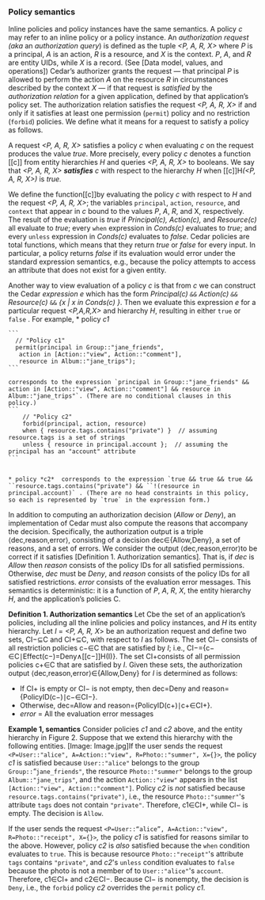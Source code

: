 
### Policy semantics

Inline policies and policy instances have the same semantics. A policy *c* may refer to an inline policy or a policy instance. An *authorization request (aka* an *authorization query*) is defined as the tuple *<P, A, R, X>* where *P* is a principal, *A* is an action, *R* is a resource, and *X* is the context.  *P*, *A*, and *R* are entity UIDs, while *X* is a record.  (See [Data model, values, and operations])  Cedar’s authorizer grants the request — that principal *P* is allowed to perform the action *A* on the resource *R* in circumstances described by the context *X* — if that request is *satisfied* by the *authorization relation* for a given application, defined by that application’s policy set.  The authorization relation satisfies the request *<P, A, R, X>* if and only if it satisfies at least one permission (`permit`) policy and no restriction (`forbid`) policies.  We define what it means for a request to satisfy a policy as follows.

A request *<P, A, R, X>* satisfies a policy *c* when evaluating *c* on the request produces the value *true*.  More precisely, every policy *c* denotes a function [[c]] from entity hierarchies *H* and queries *<P, A, R, X>* to booleans.  We say that *<P, A, R, X>* ***satisfies*** *c* with respect to the hierarchy *H* when [[c]]H​*(<P, A, R, X>)* is *true.*

We define the function[[c]]by evaluating the policy *c* with respect to *H* and the request *<P, A, R, X>*; the variables `principal`, `action`, `resource`, and `context` that appear in *c* bound to the values *P*, *A*, *R*, and X, respectively.  The result of the evaluation is *true* if *Principal(c), Action(c),* and *Resource(c)* all evaluate to *true*; every `when` expression in *Conds(c)* evaluates to *true*; and every `unless` expression in *Conds(c)* evaluates to *false*. Cedar policies are total functions, which means that they return *true* or *false* for every input. In particular, a policy returns *false* if its evaluation would error under the standard expression semantics, e.g., because the policy attempts to access an attribute that does not exist for a given entity.   

Another way to view evaluation of a policy *c* is that from *c* we can construct the Cedar *expression* *e* which has the form *Principal(c) `&&` Action(c) `&&` Resource(c)* `&&` *{x | x in* *Conds(c)* *}*. Then we evaluate this expression *e* for a particular request *<P,A,R,X>* and hierarchy *H*, resulting in either `true` or `false` . For example, * policy *c1* 

    ```
      // "Policy c1"
      permit(principal in Group::"jane_friends",
       action in [Action::"view", Action::"comment"], 
       resource in Album::"jane_trips"); 
    ```
      
    corresponds to the expression `principal in Group::"jane_friends" && action in [Action::"view", Action::"comment"] && resource in Album::"jane_trips"`. (There are no conditional clauses in this policy.) 
    ```
        // "Policy c2"
        forbid(principal, action, resource)
        when { resource.tags.contains("private") }  // assuming resource.tags is a set of strings
        unless { resource in principal.account };  // assuming the principal has an "account" attribute
    ```
    
    
    * policy *c2*  corresponds to the expression `true && true && true && ``resource.tags.contains("private") && ``!(resource in principal.account)` . (There are no head constraints in this policy, so each is represented by `true` in the expression form.)

In addition to computing an authorization decision (*Allow* or *Deny*), an implementation of Cedar must also compute the reasons that accompany the decision.  Specifically, the authorization output is a triple ⟨dec,reason,error⟩, consisting of a decision dec∈{Allow,Deny}, a set of reasons, and a set of errors. We consider the output ⟨dec,reason,error⟩to be correct if it satisfies [Definition 1. Authorization semantics]. That is, if *dec* is *Allow* then *reason* consists of the policy IDs for all satisfied permissions.  Otherwise, *dec* must be *Deny*, and *reason* consists of the policy IDs for all satisfied restrictions.  *error* consists of the evaluation error messages. This semantics is deterministic: it is a function of *P*, *A*, *R*, *X*, the entity hierarchy *H*, and the application’s policies C.

**Definition 1. Authorization semantics**
Let Cbe the set of an application’s policies, including all the inline policies and policy instances, and *H* its entity hierarchy. Let *I* = *<P, A, R, X*> be an authorization request and define two sets, CI−​⊆C and CI+​⊆C, with respect to *I* as follows.  The set CI−​ consists of all restriction policies c−​∈C that are satisfied by *I*; i.e., CI−​={c−​∈C∣Effect(c−​)=Deny∧[[c−​]]H​(I)}. The set CI+​ consists of all permission policies c+​∈C that are satisfied by *I*. Given these sets, the authorization output ⟨dec,reason,error⟩∈{Allow,Deny} for *I* is determined as follows:

* If CI+​ is empty or CI−​ is not empty, then dec=Deny and reason={PolicyID(c−​)∣c−​∈CI−​}.
* Otherwise, dec=Allow and reason={PolicyID(c+​)∣c+​∈CI+​}.
* *error* = All the evaluation error messages


**Example 1, semantics**
Consider policies *c1* and *c2* above, and the entity hierarchy in Figure 2. Suppose that we extend this hierarchy with the following entities.
[Image: Image.jpg]If the user send*s* the request `<P=User::"alice", A=Action::"view", R=Photo::"summer", X={}>`*,* the policy *c1* is satisfied because `User::"alice"` belongs to the group `Group::`“`jane_friends"`, the resource `Photo::"summer"` belongs to the group `Album::"jane_trips"`, and the action  `Action::"view"` appears in the list `[Action::"view", Action::"comment"]`. Policy *c2* is *not* satisfied because `resource.tags.contains("private")`, i.e., the resource `Photo::"summer"`'s attribute `tags` does not contain `"private"`. Therefore, c1∈CI+​, while CI−​ is empty. The decision is `Allow`.  

If the user sends the request `<P=User::“alice”, A=Action::"view", R=Photo::"receipt", X={}>`*,* the policy *c1* is satisfied for reasons similar to the above. However, policy *c2* is *also* satisfied because the `when` condition evaluates to `true`. This is because resource `Photo::"receipt"`'s attribute `tags` contains `"private"`, and *c2*'s `unless` condition evaluates to `false` because the photo is not a member of to `User::"alice"`'s `account`. Therefore, c1∈CI+​ and c2∈CI−​.  Because CI−​ is nonempty, the decision is `Deny`, i.e., the `forbid` policy *c2* overrides the `permit` policy *c1.*

